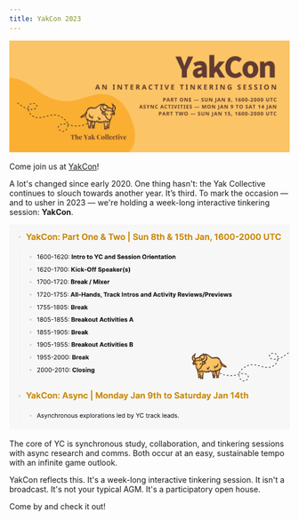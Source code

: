 ```yaml
---
title: YakCon 2023
---
```

[![YakCon 2023](img/yakcon2023-banner.webp)](https://lu.ma/yakcon)

Come join us at [YakCon](https://lu.ma/yakcon)!

A lot's changed since early 2020. One thing hasn't: the Yak Collective continues to slouch towards another year. It’s third. To mark the occasion — and to usher in 2023 — we're holding a week-long interactive tinkering session: **YakCon**.

[![YakCon 2023 schedule](img/yakcon2023-schedule.webp)](https://lu.ma/yakcon)

The core of YC is synchronous study, collaboration, and tinkering sessions with async research and comms. Both occur at an easy, sustainable tempo with an infinite game outlook.

YakCon reflects this. It's a week-long interactive tinkering session. It isn't a broadcast. It's not your typical AGM. It's a participatory open house.

<a href="https://lu.ma/event/evt-X4vzgzOFPUEUy7u" class="luma-checkout--button" data-luma-action="checkout" data-luma-event-id="evt-X4vzgzOFPUEUy7u" style="text-decoration: none;">Come by and check it out!</a>

<script id="luma-checkout" src="https://embed.lu.ma/checkout-button.js"></script>
